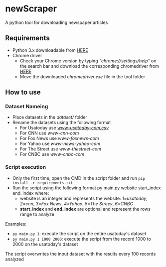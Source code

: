 # newScraper
A python tool for downloading newspaper articles

## Requirements
- Python 3.x downloadable from [HERE](https://www.python.org/downloads/)
- Chrome driver
    - Check your Chrome version by typing *"chrome://settings/help"* on the search bar and download the corresponding chromedriver from [HERE](https://chromedriver.chromium.org/downloads)
    - Move the downloaded *chromedriver.exe* file in the tool folder

## How to use

### Dataset Nameing
- Place datasets in the *dataset/* folder
- Rename the datasets using the following format
    - For Usatoday use *www-usatoday-com.csv*
    - For CNN use *www-cnn-com*
    - For Fox News use *www-foxnews-com*
    - For Yahoo use *www-news-yahoo-com*
    - For The Street use *www-thestreet-com*
    - For CNBC use *www-cnbc-com*

### Script execution
- Only the first time, open the CMD in the script folder and run `pip install -r requirements.txt`
- Run the script using the following format py main.py website start_index end_index where:
    - website is an integer and represents the website: *1=usatoday*, *2=cnn*, *3=Fox News*, *4=Yahoo*, *5=The Streey*, *6=CNBC*
    - **start_index** and **end_index** are optional and represent the rows range to analyze

Examples:
- `py main.py 1`: execute the script on the entire usatoday's dataset
- `py main.py 1 1000 2000`: execute the script from the record 1000 to 2000 on the usatoday's dataset

The script overwrites the input dataset with the results every 100 records analyzed